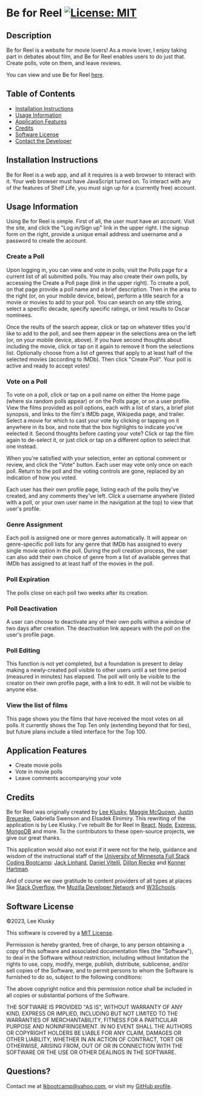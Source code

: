 # Be for Reel [![License: MIT](https://img.shields.io/badge/License-MIT-yellow.svg)](https://opensource.org/licenses/MIT)

## Description

Be for Reel is a website for movie lovers! As a movie lover, I enjoy taking part in debates about film, and Be for Reel enables users to do just that. Create polls, vote on them, and leave reviews.

You can view and use Be for Reel [here](https://be-4-reel-9f2cbf237830.herokuapp.com).

## Table of Contents

- [Installation Instructions](#installation-instructions)
- [Usage Information](#usage-information)
- [Application Features](#application-features)
- [Credits](#credits)
- [Software License](#software-license)
- [Contact the Developer](#contact-the-developer)

## Installation Instructions

Be for Reel is a web app, and all it requires is a web browser to interact with it. Your web browser must have JavaScript turned on. To interact with any of the features of Shelf Life, you must sign up for a (currently free) account.

## Usage Information

Using Be for Reel is simple. First of all, the user must have an account. Visit the site, and click the "Log in/Sign up" link in the upper right. I the signup form on the right, provide a unique email address and username and a password to create the account.

### Create a Poll

Upon logging in, you can view and vote in polls; visit the Polls page for a current list of all submitted polls. You may also create their own polls, by accessing the Create a Poll page (link in the upper right). To create a poll, on that page provide a poll name and a brief description. Then in the area to the right (or, on your mobile device, below), perform a title search for a movie or movies to add to your poll. You can search on any title string, select a specific decade, specify specific ratings, or limit results to Oscar nominees.

Once the reults of the search appear, click or tap on whatever titles you'd like to add to the poll, and see them appear in the selections area on the left (or, on your mobile device, above). If you have second thoughts about including the movie, click or tap on it again to remove it from the selections list. Optionally choose from a list of genres that apply to at least half of the selected movies (according to IMDb). Then click "Create Poll". Your poll is active and ready to accept votes!

### Vote on a Poll

To vote on a poll, click or tap on a poll name on either the Home page (where six random polls appear) or on the Polls page, or on a user profile. View the films provided as poll options, each with a list of stars, a brief plot synopsis, and links to the film's IMDb page, Wikipedia page, and trailer. Select a movie for which to cast your vote by clicking or tapping on it anywhere in its box, and note that the box highlights to indicate you've eelected it. Second thoughts before casting your vote? Click or tap the film again to de-select it, or just click or tap on a different option to select that one instead.

When you're satisfied with your selection, enter an optional comment or review, and click the "Vote" button. Each user may vote only once on each poll. Return to the poll and the voting controls are gone, replaced by an indication of how you voted.

Each user has their own profile page, listing each of the polls they've created, and any comments they've left. Click a username anywhere (listed with a poll, or your own user name in the navigation at the top) to view that user's profile.

### Genre Assignment

Each poll is assigned one or more genres automatically. It will appear on genre-specific poll lists for any genre that IMDb has assigned to every single movie option in the poll. During the poll creation process, the user can also add their own choice of genre from a list of available genres that IMDb has assigned to at least half of the movies in the poll.

### Poll Expiration

The polls close on each poll two weeks after its creation.

### Poll Deactivation

A user can choose to deactivate any of their own polls within a window of two days after creation. The deactivation link appears with the poll on the user's profile page.

### Poll Editing

This function is not yet completed, but a foundation is present to delay making a newly-created poll visible to other users until a set time period (measured in minutes) has elapsed. The poll will only be visible to the creator on their own profile page, with a link to edit. It will not be visible to anyone else.

### View the list of films

This page shows you the films that have received the most votes on all polls. It currently shows the Top Ten only (extending beyond that for ties), but future plans include a tiled interface for the Top 100.

## Application Features

- Create movie polls
- Vote in movie polls
- Leave comments accompanying your vote

## Credits

Be for Reel was originally created by [Lee Klusky](https://www.linkedin.com/in/lee-klusky/), [Maggie McQuown](https://www.linkedin.com/in/maggie-mcquown/), [Justin Breueske](https://github.com/Justin-Brueske), Gabriella Swenson and Elsadek Elnimiry. This rewriting of the application is by Lee Klusky. I've rebuilt Be for Reel in [React](https://react.dev), [Node](https://nodejs.org), [Express](https://expressjs.com), [MongoDB](https://www.mongodb.com) and more. To the contributors to these open-source projects, we give our great thanks.

This application would also not exist if it were not for the help, guidance and wisdom of the instructional staff of the [University of Minnesota Full Stack Coding Bootcamp](https://bootcamp.umn.edu/coding/): [Jack Linhard](https://www.linkedin.com/in/jack-linhart/), [Daniel Vitelli](https://www.linkedin.com/in/daniel-vitelli/), [Dillon Riecke](https://www.linkedin.com/in/dillon-riecke/) and [Konner Hartman](https://www.linkedin.com/in/konner-hartman/).

And of course we owe gratitude to content providers of all types at places like [Stack Overflow](https://www.stackoverflow.com), the [Mozilla Developer Network](https://developer.mozilla.org) and [W3Schools](https://w3schools.com).

## Software License

©2023, Lee Klusky

This software is covered by a [MIT License](https://opensource.org/licenses/MIT).

Permission is hereby granted, free of charge, to any person obtaining a copy of this software and associated documentation files (the "Software"), to deal in the Software without restriction, including without limitation the rights to use, copy, modify, merge, publish, distribute, sublicense, and/or sell copies of the Software, and to permit persons to whom the Software is furnished to do so, subject to the following conditions:

The above copyright notice and this permission notice shall be included in all copies or substantial portions of the Software.

THE SOFTWARE IS PROVIDED "AS IS", WITHOUT WARRANTY OF ANY KIND, EXPRESS OR IMPLIED, INCLUDING BUT NOT LIMITED TO THE WARRANTIES OF MERCHANTABILITY, FITNESS FOR A PARTICULAR PURPOSE AND NONINFRINGEMENT. IN NO EVENT SHALL THE AUTHORS OR COPYRIGHT HOLDERS BE LIABLE FOR ANY CLAIM, DAMAGES OR OTHER LIABILITY, WHETHER IN AN ACTION OF CONTRACT, TORT OR OTHERWISE, ARISING FROM, OUT OF OR IN CONNECTION WITH THE SOFTWARE OR THE USE OR OTHER DEALINGS IN THE SOFTWARE.

## Questions?

Contact me at <a href="mailto:lkbootcamp@yahoo.com">lkbootcamp@yahoo.com</a>, or visit my [GitHub profile](https://www.github.com/lkalliance).
